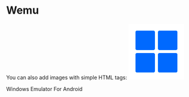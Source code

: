 # Wemu

You can also add images with simple HTML tags:
<img src="https://raw.githubusercontent.com/Alien989/Wemu/main/logo.png" width="150">

Windows Emulator For Android
